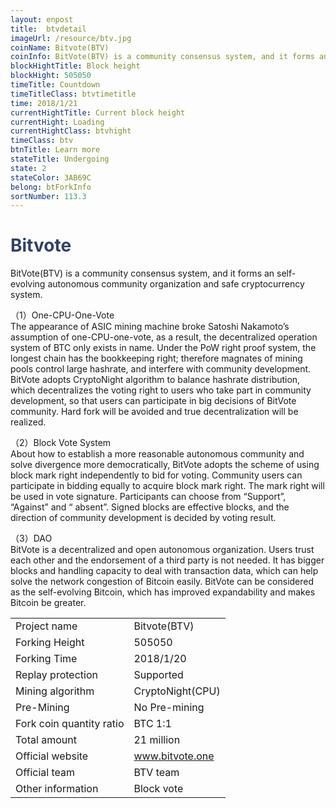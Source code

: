 ```yaml
---
layout: enpost
title:  btvdetail
imageUrl: /resource/btv.jpg
coinName: Bitvote(BTV)
coinInfo: BitVote(BTV) is a community consensus system, and it forms an self-evolving autonomous community organization and safe cryptocurrency system.
blockHightTitle: Block height
blockHight: 505050
timeTitle: Countdown
timeTitleClass: btvtimetitle
time: 2018/1/21
currentHightTitle: Current block height
currentHight: Loading
currentHightClass: btvhight
timeClass: btv
btnTitle: Learn more
stateTitle: Undergoing
state: 2
stateColor: 3AB69C
belong: btForkInfo
sortNumber: 113.3
---
```

<h1 style="color: #2F416A">Bitvote</h1>
<p>BitVote(BTV) is a community consensus system, and it forms an self-evolving autonomous community organization and safe cryptocurrency system.
</p>
<p>（1）One-CPU-One-Vote<br>
The appearance of ASIC mining machine broke Satoshi Nakamoto’s assumption of one-CPU-one-vote, as a result, the decentralized operation system of BTC only exists in name. Under the PoW right proof system, the longest chain has the bookkeeping right; therefore magnates of mining pools control large hashrate, and interfere with community development. BitVote adopts CryptoNight algorithm to balance hashrate distribution, which decentralizes the voting right to users who take part in community development, so that users can participate in big decisions of BitVote community. Hard fork will be avoided and true decentralization will be realized.</p>
<p>（2）Block Vote System<br>
About how to establish a more reasonable autonomous community and solve divergence more democratically, BitVote adopts the scheme of using block mark right independently to bid for voting. Community users can participate in bidding equally to acquire block mark right. The mark right will be used in vote signature. Participants can choose from “Support”, “Against” and “ absent”. Signed blocks are effective blocks, and the direction of community development is decided by voting result.</p>
<p>（3）DAO<br>
BitVote is a decentralized and open autonomous organization. Users trust each other and the endorsement of a third party is not needed. It has bigger blocks and handling capacity to deal with transaction data, which can help solve the network congestion of Bitcoin easily. BitVote can be considered as the self-evolving Bitcoin, which has improved expandability and makes Bitcoin be greater.
</p>
<table class="center">
  <tbody>
    <tr>
        <td class="tablehalf">Project name</td>
        <td class="tablehalf">Bitvote(BTV)</td>
    </tr>
    <tr>
        <td>Forking Height</td>
        <td>505050</td>
    </tr>
    <tr>
        <td>Forking Time</td>
        <td>2018/1/20</td>
    </tr>
    <tr>
        <td>Replay protection</td>
        <td>Supported</td>
    </tr>
    <tr>
        <td>Mining algorithm</td>
        <td>CryptoNight(CPU)</td>
    </tr>
    <tr>
        <td>Pre-Mining</td>
        <td>No Pre-mining</td>
    </tr>
    <tr>
        <td>Fork coin quantity ratio</td>
        <td>BTC 1:1</td>
    </tr>
    <tr>
        <td>Total amount</td>
        <td>21 million</td>
    </tr>
    <tr>
        <td>Official website</td>
        <td><a href="http://www.bitvote.one" target="_blank">www.bitvote.one</a></td>
    </tr>
    <tr>
        <td>Official team</td>
        <td>BTV team</td>
    </tr>
    <tr>
        <td>Other information</td>
        <td>Block vote</td>
    </tr>
  </tbody>
</table>